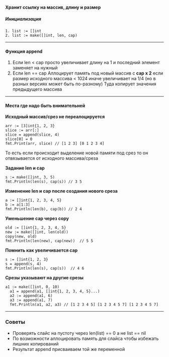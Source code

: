 
**Хранит ссылку на массив, длину и размер**
##### Инициализация
```
1. list := []int
2. list := make([]int, len, cap)
```


---

#### Функция append

1. Если len < cap
   просто увеличивает длину на 1 и последний элемент заменяет на нужный
2. Если len == cap
   Аллоцирует память под новый массив с **cap x 2** если размер исходного массива < 1024 иначе увеличивает на 1/4 (но в разных версиях может быть по-разному) 
   Туда копирует значения предыдущего массива


---

#### Места где надо быть внимательней

**Исходный массив/срез не переалоцируется** 

```
arr := [3]int{1, 2, 3}
slice := arr[:]
slice = append(slice, 4)
slice[0] = 0
fmt.Print(arr, slice) // [1 2 3] [0 1 2 3 4]
```

То есть если происходит выделение новой памяти под срез то он отвязывается от исходного массива/среза


**Задание len и cap**

```
s := make([]int, 3, 5)
fmt.Println(len(s), cap(s)) // 3 5
```

**Изменение len и cap после создания нового среза**

```
a := []int{1, 2, 3, 4, 5}
b := a[1:3]
fmt.Println(len(b), cap(b)) // 2 4
```

**Уменьшение cap через copy**

```
old := []int{1, 2, 3, 4, 5}
new := make([]int, len(old))
copy(new, old)
fmt.Println(len(new), cap(new))  // 5 5
```

**Помнить как увеличивается cap**

```
s := []int{1, 2, 3}
s = append(s, 4)
fmt.Println(len(s), cap(s))  // 4 6
```

**Срезы указывают на другие срезы**

```
a1 := make([]int, 0, 10)
  a1 = append(a1, []int{1, 2, 3, 4, 5}...)
  a2 := append(a1, 6)
  a3 := append(a1, 7)
  fmt.Println(a1, a2, a3) // [1 2 3 4 5] [1 2 3 4 5 7] [1 2 3 4 5 7]
```

---

### Советы

- Проверять слайс на пустоту через len(list) == 0 а не list == nil
- По возможности аллоцировать память для слайса чтобы избежать лишних копирований
- Результат append присваиваем той же переменной